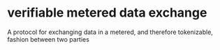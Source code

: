 # verifiable metered data exchange
A protocol for exchanging data in a metered, and therefore tokenizable, fashion between two parties

